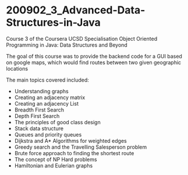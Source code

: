 # 200902_3_Advanced-Data-Structures-in-Java

Course 3 of the Coursera UCSD Specialisation Object Oriented Programming in Java: Data Structures and Beyond

The goal of this course was to provide the backend code for a GUI based on google maps, which would find routes between two given geographic locations

The main topics covered included:
- Understanding graphs
- Creating an adjacency matrix
- Creating an adjacency List
- Breadth First Search
- Depth First Search
- The principles of good class design
- Stack data structure
- Queues and priority queues
- Dijkstra and A* Algorithms for weighted edges
- Greedy search and the Travelling Salesperson problem
- Brute force approach to finding the shortest route
- The concept of NP Hard problems
- Hamiltonian and Eulerian graphs
